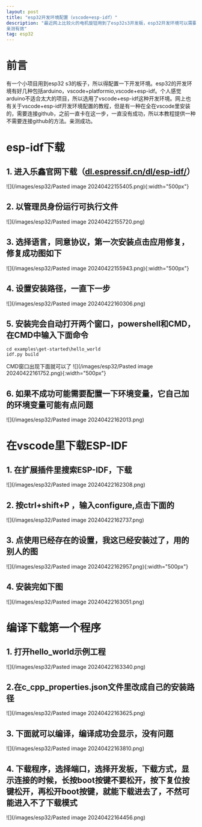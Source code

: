 ```yaml
---
layout: post
title: "esp32开发环境配置（vscode+esp-idf）"
description: "最近网上比较火的电机旋钮用到了esp32s3开发板，esp32开发环境可以需要魔法，比较麻烦，所以用了一种不需要魔法的配置方法，
亲测有效"
tag: esp32
---
```


# 前言 
有一个小项目用到esp32 s3的板子，所以得配置一下开发环境。esp32的开发环境有好几种包括arduino，vscode+platformio,vscode+esp-idf。个人感觉arduino不适合太大的项目，所以选用了vscode+esp-idf这种开发环境。网上也有关于vscode+esp-idf开发环境配置的教程，但是有一种在全在vscode里安装的，需要连接github，之前一直卡在这一步，一直没有成功，所以本教程提供一种不需要连接github的方法。亲测成功。
# esp-idf下载
## 1. 进入乐鑫官网下载（[dl.espressif.cn/dl/esp-idf/](https://dl.espressif.cn/dl/esp-idf/)）
![](/images/esp32/Pasted image 20240422155405.png){:width="500px"}
## 2. 以管理员身份运行可执行文件
![](/images/esp32/Pasted image 20240422155720.png)
## 3. 选择语言，同意协议，第一次安装点击应用修复，修复成功图如下
![](/images/esp32/Pasted image 20240422155943.png){:width="500px"}
## 4. 设置安装路径，一直下一步
![](/images/esp32/Pasted image 20240422160306.png)
## 5. 安装完会自动打开两个窗口，powershell和CMD，在CMD中输入下面命令
```
cd examples\get-started\hello_world
idf.py build
```
CMD窗口出现下面就可以了
![](/images/esp32/Pasted image 20240422161752.png){:width="500px"}
## 6. 如果不成功可能需要配置一下环境变量，它自己加的环境变量可能有点问题
![](/images/esp32/Pasted image 20240422162013.png)
# 在vscode里下载ESP-IDF
## 1. 在扩展插件里搜索ESP-IDF，下载
![](/images/esp32/Pasted image 20240422162308.png)
## 2. 按ctrl+shift+P ，输入configure,点击下面的
![](/images/esp32/Pasted image 20240422162737.png)
## 3. 点使用已经存在的设置，我这已经安装过了，用的别人的图
![](/images/esp32/Pasted image 20240422162957.png){:width="500px"}
## 4. 安装完如下图
![](/images/esp32/Pasted image 20240422163051.png)
# 编译下载第一个程序
## 1. 打开hello_world示例工程
![](/images/esp32/Pasted image 20240422163340.png)
## 2.在c_cpp_properties.json文件里改成自己的安装路径
![](/images/esp32/Pasted image 20240422163625.png)
## 3. 下面就可以编译，编译成功会显示，没有问题
![](/images/esp32/Pasted image 20240422163810.png)
## 4. 下载程序，选择端口，选择开发板，下载方式，显示连接的时候，长按boot按键不要松开，按下复位按键松开，再松开boot按键，就能下载进去了，不然可能进入不了下载模式
![](/images/esp32/Pasted image 20240422164456.png)
